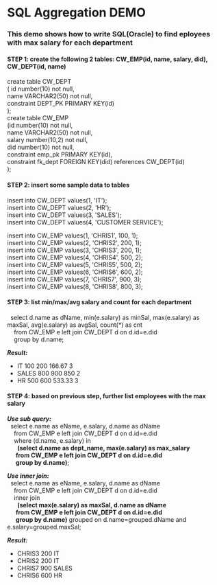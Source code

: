 # SQL Aggregation DEMO
### This demo shows how to write SQL(Oracle) to find eployees with max salary for each department
#### STEP 1: create the following 2 tables: CW_EMP(id, name, salary, did), CW_DEPT(id, name)
create table CW_DEPT  
( id number(10) not null,  
name VARCHAR2(50) not null,  
constraint DEPT_PK PRIMARY KEY(id)  
);  
create table CW_EMP  
(id number(10) not null,  
name VARCHAR2(50) not null,  
salary number(10,2) not null,  
did number(10) not null,  
constraint emp_pk PRIMARY KEY(id),  
constraint fk_dept FOREIGN KEY(did) references CW_DEPT(id)  
);  
#### STEP 2: insert some sample data to tables
insert into CW_DEPT values(1, 'IT');  
insert into CW_DEPT values(2, 'HR');  
insert into CW_DEPT values(3, 'SALES');  
insert into CW_DEPT values(4, 'CUSTOMER SERVICE');  
  
insert into CW_EMP values(1, 'CHRIS1', 100, 1);  
insert into CW_EMP values(2, 'CHRIS2', 200, 1);  
insert into CW_EMP values(3, 'CHRIS3', 200, 1);  
insert into CW_EMP values(4, 'CHRIS4', 500, 2);  
insert into CW_EMP values(5, 'CHRIS5', 500, 2);  
insert into CW_EMP values(6, 'CHRIS6', 600, 2);  
insert into CW_EMP values(7, 'CHRIS7', 900, 3);  
insert into CW_EMP values(8, 'CHRIS8', 800, 3);  
#### STEP 3: list min/max/avg salary and count for each department
&nbsp;&nbsp;select d.name as dName, min(e.salary) as minSal, max(e.salary) as maxSal, avg(e.salary) as avgSal, count(*) as cnt   
&nbsp;&nbsp;&nbsp;&nbsp;from CW_EMP e left join CW_DEPT d on d.id=e.did  
&nbsp;&nbsp;&nbsp;&nbsp;group by d.name;  
  
**_Result:_**  
* IT    100   200   166.67  3  
* SALES 800   900   850     2  
* HR    500   600   533.33  3  
#### STEP 4: based on previous step, further list employees with the max salary  
**_Use sub query:_**  
&nbsp;&nbsp;select e.name as eName, e.salary, d.name as dName  
&nbsp;&nbsp;&nbsp;&nbsp;from CW_EMP e left join CW_DEPT d on d.id=e.did  
&nbsp;&nbsp;&nbsp;&nbsp;where (d.name, e.salary) in  
&nbsp;&nbsp;&nbsp;&nbsp;&nbsp;&nbsp;**(select  d.name as dept_name, max(e.salary) as max_salary  
&nbsp;&nbsp;&nbsp;&nbsp;&nbsp;&nbsp;from CW_EMP e left join CW_DEPT d on d.id=e.did  
&nbsp;&nbsp;&nbsp;&nbsp;&nbsp;&nbsp;group by d.name)**;  
        
**_Use inner join:_**  
&nbsp;&nbsp;select e.name as eName, e.salary, d.name as dName  
&nbsp;&nbsp;&nbsp;&nbsp;from CW_EMP e left join CW_DEPT d on d.id=e.did    
&nbsp;&nbsp;&nbsp;&nbsp;inner join   
&nbsp;&nbsp;&nbsp;&nbsp;&nbsp;&nbsp;**(select max(e.salary) as maxSal, d.name as dName    
&nbsp;&nbsp;&nbsp;&nbsp;&nbsp;&nbsp;from CW_EMP e left join CW_DEPT d on d.id=e.did    
&nbsp;&nbsp;&nbsp;&nbsp;&nbsp;&nbsp;group by d.name)** grouped on d.name=grouped.dName and e.salary=grouped.maxSal;  
        
**_Result:_**  
* CHRIS3 200 IT  
* CHRIS2 200 IT  
* CHRIS7 900 SALES  
* CHRIS6 600 HR  
